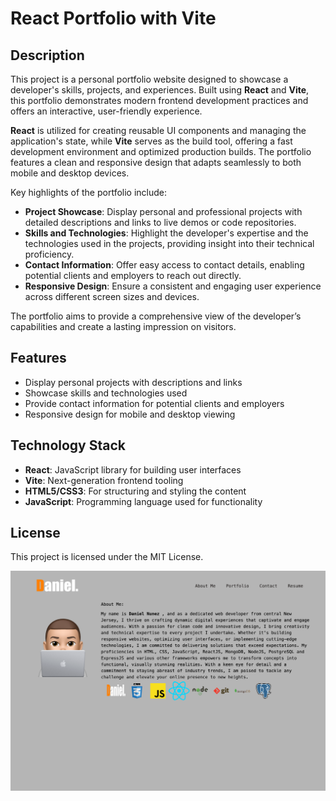 # React Portfolio with Vite

## Description

This project is a personal portfolio website designed to showcase a developer's skills, projects, and experiences. Built using **React** and **Vite**, this portfolio demonstrates modern frontend development practices and offers an interactive, user-friendly experience.

**React** is utilized for creating reusable UI components and managing the application's state, while **Vite** serves as the build tool, offering a fast development environment and optimized production builds. The portfolio features a clean and responsive design that adapts seamlessly to both mobile and desktop devices.

Key highlights of the portfolio include:

- **Project Showcase**: Display personal and professional projects with detailed descriptions and links to live demos or code repositories.
- **Skills and Technologies**: Highlight the developer's expertise and the technologies used in the projects, providing insight into their technical proficiency.
- **Contact Information**: Offer easy access to contact details, enabling potential clients and employers to reach out directly.
- **Responsive Design**: Ensure a consistent and engaging user experience across different screen sizes and devices.

The portfolio aims to provide a comprehensive view of the developer’s capabilities and create a lasting impression on visitors.

## Features

- Display personal projects with descriptions and links
- Showcase skills and technologies used
- Provide contact information for potential clients and employers
- Responsive design for mobile and desktop viewing

## Technology Stack

- **React**: JavaScript library for building user interfaces
- **Vite**: Next-generation frontend tooling
- **HTML5/CSS3**: For structuring and styling the content
- **JavaScript**: Programming language used for functionality

## License

This project is licensed under the MIT License.


![portfolio screenshot](/src/assets/screenshot.png)